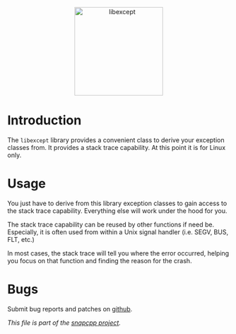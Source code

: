 
<p align="center">
<img alt="libexcept" title="libexcept -- a library to get verbose exceptions."
src="https://snapwebsites.org/sites/snapwebsites.org/files/images/libexcept-logo.png" width="200" height="200"/>
</p>

# Introduction

The `libexcept` library provides a convenient class to derive your
exception classes from. It provides a stack trace capability.
At this point it is for Linux only.


# Usage

You just have to derive from this library exception classes to gain
access to the stack trace capability. Everything else will work under
the hood for you.

The stack trace capability can be reused by other functions if need
be. Especially, it is often used from within a Unix signal handler
(i.e. SEGV, BUS, FLT, etc.)

In most cases, the stack trace will tell you where the error occurred,
helping you focus on that function and finding the reason for the crash.


# Bugs

Submit bug reports and patches on
[github](https://github.com/m2osw/libexcept/issues).


_This file is part of the [snapcpp project](https://snapwebsites.org/)._
